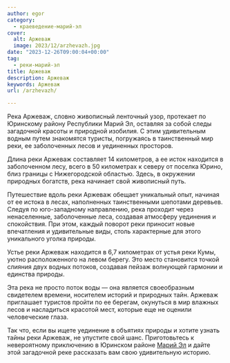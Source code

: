 ```yaml
---
author: egor
category:
  - краеведение-марий-эл
cover:
  alt: Аржеваж
  image: 2023/12/arzhevazh.jpg
date: "2023-12-26T09:00:04+00:00"
tag:
  - реки-марий-эл
title: Аржеваж
description: Аржеваж
keywords: Аржеваж
url: /arzhevazh/

---
```

Река Аржеваж, словно живописный ленточный узор, протекает по Юринскому району Республики Марий Эл, оставляя за собой следы загадочной красоты и природной изобилия. С этим удивительным водным путем знакомятся туристы, погружаясь в таинственный мир реки, ее заболоченных лесов и уединенных просторов.

Длина реки Аржеваж составляет 14 километров, а ее исток находится в заболоченном лесу, всего в 50 километрах к северу от поселка Юрино, близ границы с Нижегородской областью. Здесь, в окружении природных богатств, река начинает свой живописный путь.

Путешествие вдоль реки Аржеваж обещает уникальный опыт, начиная от ее истока в лесах, наполненных таинственными шепотами деревьев. Следуя по юго-западному направлению, река проходит через ненаселенные, заболоченные леса, создавая атмосферу уединения и спокойствия. При этом, каждый поворот реки приносит новые впечатления и удивительные виды, столь характерные для этого уникального уголка природы.

Устье реки Аржеваж находится в 6,7 километрах от устья реки Кумы, уютно расположенного на левом берегу. Это место становится точкой слияния двух водных потоков, создавая пейзаж волнующей гармонии и единства природы.

Эта река не просто поток воды — она является своеобразным свидетелем времени, носителем историй и природных тайн. Аржеваж приглашает туристов пройти по ее берегам, окунуться в мир влажных лесов и насладиться красотой мест, которые еще не оценили человеческие глаза.

Так что, если вы ищете уединение в объятиях природы и хотите узнать тайны реки Аржеваж, не упустите свой шанс. Приготовьтесь к невероятному приключению в Юринском районе [Марий Эл](/pedagog-iz-marij-el-v-finale-konkursa-uchitel-goda-rossii/) и дайте этой загадочной реке рассказать вам свою удивительную историю.
